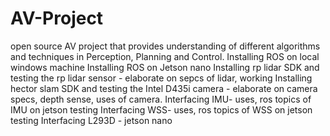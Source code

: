 # AV-Project
open source AV project that provides understanding of different algorithms and techniques in Perception, Planning and Control.
Installing ROS on local windows machine 
Installing ROS on Jetson nano
Installing rp lidar SDK and testing the rp lidar sensor - elaborate on sepcs of lidar, working
Installing hector slam SDK and testing the Intel D435i camera - elaborate on camera specs, depth sense, uses of camera.
Interfacing IMU- uses, ros topics of IMU on jetson testing
Interfacing WSS- uses, ros topics of WSS on jetson testing
Interfacing L293D - jetson nano
